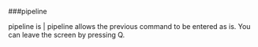 ###pipeline

pipeline is |
pipeline allows the previous command to be entered as is.
You can leave the screen by pressing Q.
